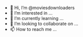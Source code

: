 - 👋 Hi, I’m @moviesdownloaders
- 👀 I’m interested in ...
- 🌱 I’m currently learning ...
- 💞️ I’m looking to collaborate on ...
- 📫 How to reach me ...

<!---
moviesdownloaders/moviesdownloaders is a ✨ special ✨ repository because its `README.md` (this file) appears on your GitHub profile.
You can click the Preview link to take a look at your changes.
--->
